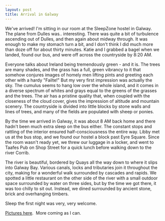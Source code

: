 ```yaml
---
layout: post
title: Arrival in Galway
---
```


We've arrived!  I'm sitting in our room at the SleepZone hostel in Galway.  The plane from Dulles was.. interesting.  There was quite a bit of turbulence ascending out of Dulles, and then again about midway through.  It was enough to make my stomach turn a bit, and I don't think I did much more than doze off for about thirty minutes.  Katie and I grabbed a bagel when we landed, found our bus, and were off across the countryside by 8:20 AM.

Everyone talks about Ireland being tremendously green - and it is.  The trees are many shades, and the grass has a full, green vibrancy to it that somehow conjures images of homely men lifting pints and greeting each other with a hardy "Failte!"  But my very first impression was actually the sky.  The cumulus seems to hang low over the whole island, and it comes in a diverse spectrum of whites and grays equal to the greens of the grasses and the trees.  The air has a pristine quality that, when coupled with the closeness of the cloud cover, gives the impression of altitude and mountain scenery.  The countryside is divided into little blocks by stone walls and lines of trees, and many of the fields are populated with sheep or ponies.

By the time we arrived in Galway, it was about 8 AM back home and there hadn't been much extra sleep on the bus either.  The constant stops and rattling of the interior ensured half-consciousness the entire way.  Libby met us at the bus stop, and we found our hostel a block past Eyre Square.  Since the room wasn't ready yet, we threw our luggage in a locker, and went to Taafes Pub on Shop Street for a quick lunch before walking down to the river Corrib.

The river is beautiful, bordered by Quays all the way down to where it slips into Galway Bay.  Various canals, locks and tributaries join it throughout the city, making for a wonderful walk surrounded by cascades and rapids.  We spotted a little restaurant on the other side of the river with a small outdoor space surrounded by water on three sides, but by the time we got there, it was too chilly to sit out.  Instead, we dined surrounded by ancient stone, brick and overhanging timbers.

Sleep the first night was very, very welcome.

[Pictures here](http://riskman.smugmug.com/gallery/4831902_u2C2b/1#287557085_McNcM).  More coming as I can.
